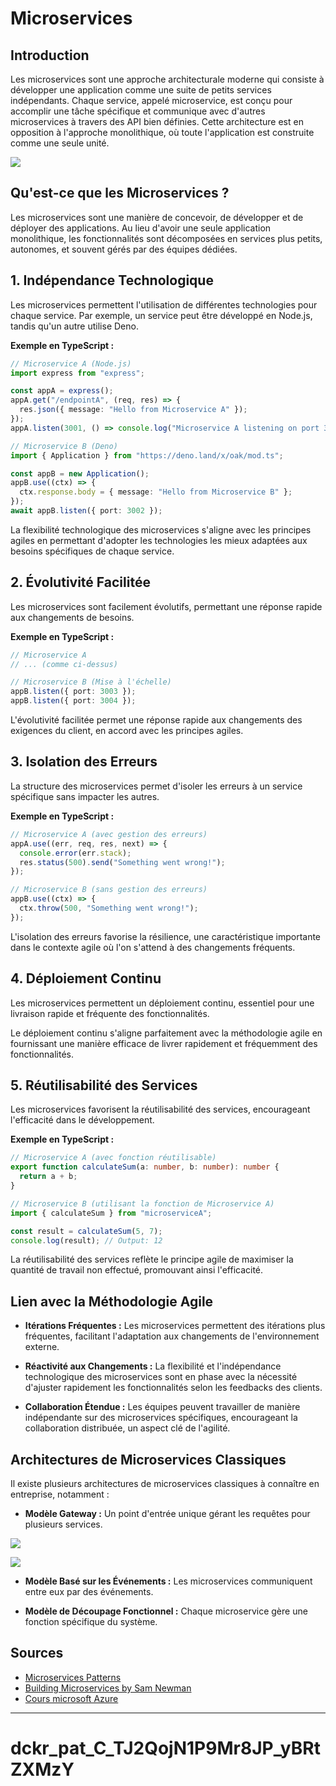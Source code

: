 # Microservices

## Introduction

Les microservices sont une approche architecturale moderne qui consiste à développer une application comme une suite de petits services indépendants. Chaque service, appelé microservice, est conçu pour accomplir une tâche spécifique et communique avec d'autres microservices à travers des API bien définies. Cette architecture est en opposition à l'approche monolithique, où toute l'application est construite comme une seule unité.

![](https://learn.microsoft.com/en-us/dotnet/architecture/microservices/architect-microservice-container-applications/media/direct-client-to-microservice-communication.png)

## Qu'est-ce que les Microservices ?

Les microservices sont une manière de concevoir, de développer et de déployer des applications. Au lieu d'avoir une seule application monolithique, les fonctionnalités sont décomposées en services plus petits, autonomes, et souvent gérés par des équipes dédiées.

## 1. **Indépendance Technologique**

Les microservices permettent l'utilisation de différentes technologies pour chaque service. Par exemple, un service peut être développé en Node.js, tandis qu'un autre utilise Deno.

**Exemple en TypeScript :**

```typescript
// Microservice A (Node.js)
import express from "express";

const appA = express();
appA.get("/endpointA", (req, res) => {
  res.json({ message: "Hello from Microservice A" });
});
appA.listen(3001, () => console.log("Microservice A listening on port 3001"));

// Microservice B (Deno)
import { Application } from "https://deno.land/x/oak/mod.ts";

const appB = new Application();
appB.use((ctx) => {
  ctx.response.body = { message: "Hello from Microservice B" };
});
await appB.listen({ port: 3002 });
```

La flexibilité technologique des microservices s'aligne avec les principes agiles en permettant d'adopter les technologies les mieux adaptées aux besoins spécifiques de chaque service.

## 2. **Évolutivité Facilitée**

Les microservices sont facilement évolutifs, permettant une réponse rapide aux changements de besoins.

**Exemple en TypeScript :**

```typescript
// Microservice A
// ... (comme ci-dessus)

// Microservice B (Mise à l'échelle)
appB.listen({ port: 3003 });
appB.listen({ port: 3004 });
```

L'évolutivité facilitée permet une réponse rapide aux changements des exigences du client, en accord avec les principes agiles.

## 3. **Isolation des Erreurs**

La structure des microservices permet d'isoler les erreurs à un service spécifique sans impacter les autres.

**Exemple en TypeScript :**

```typescript
// Microservice A (avec gestion des erreurs)
appA.use((err, req, res, next) => {
  console.error(err.stack);
  res.status(500).send("Something went wrong!");
});

// Microservice B (sans gestion des erreurs)
appB.use((ctx) => {
  ctx.throw(500, "Something went wrong!");
});
```

L'isolation des erreurs favorise la résilience, une caractéristique importante dans le contexte agile où l'on s'attend à des changements fréquents.

## 4. **Déploiement Continu**

Les microservices permettent un déploiement continu, essentiel pour une livraison rapide et fréquente des fonctionnalités.

Le déploiement continu s'aligne parfaitement avec la méthodologie agile en fournissant une manière efficace de livrer rapidement et fréquemment des fonctionnalités.

## 5. **Réutilisabilité des Services**

Les microservices favorisent la réutilisabilité des services, encourageant l'efficacité dans le développement.

**Exemple en TypeScript :**

```typescript
// Microservice A (avec fonction réutilisable)
export function calculateSum(a: number, b: number): number {
  return a + b;
}

// Microservice B (utilisant la fonction de Microservice A)
import { calculateSum } from "microserviceA";

const result = calculateSum(5, 7);
console.log(result); // Output: 12
```

La réutilisabilité des services reflète le principe agile de maximiser la quantité de travail non effectué, promouvant ainsi l'efficacité.

## Lien avec la Méthodologie Agile

- **Itérations Fréquentes :** Les microservices permettent des itérations plus fréquentes, facilitant l'adaptation aux changements de l'environnement externe.

- **Réactivité aux Changements :** La flexibilité et l'indépendance technologique des microservices sont en phase avec la nécessité d'ajuster rapidement les fonctionnalités selon les feedbacks des clients.

- **Collaboration Étendue :** Les équipes peuvent travailler de manière indépendante sur des microservices spécifiques, encourageant la collaboration distribuée, un aspect clé de l'agilité.

## Architectures de Microservices Classiques

Il existe plusieurs architectures de microservices classiques à connaître en entreprise, notamment :

- **Modèle Gateway :** Un point d'entrée unique gérant les requêtes pour plusieurs services.

![](https://learn.microsoft.com/en-us/dotnet/architecture/microservices/architect-microservice-container-applications/media/direct-client-to-microservice-communication-versus-the-api-gateway-pattern/custom-service-api-gateway.png)

![](https://learn.microsoft.com/en-us/dotnet/architecture/microservices/architect-microservice-container-applications/media/direct-client-to-microservice-communication-versus-the-api-gateway-pattern/multiple-custom-api-gateways.png)

- **Modèle Basé sur les Événements :** Les microservices communiquent entre eux par des événements.

- **Modèle de Découpage Fonctionnel :** Chaque microservice gère une fonction spécifique du système.

## Sources

- [Microservices Patterns](https://www.microservices.io/)
- [Building Microservices by Sam Newman](https://samnewman.io/books/building-microservices/)
- [Cours microsoft Azure](https://learn.microsoft.com/en-us/dotnet/architecture/microservices/architect-microservice-container-applications/direct-client-to-microservice-communication-versus-the-api-gateway-pattern)

---

# dckr_pat_C_TJ2QojN1P9Mr8JP_yBRtZXMzY